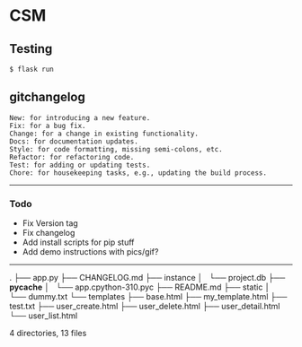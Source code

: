 # CSM

## Testing
```bash
$ flask run
```
## gitchangelog 
    New: for introducing a new feature.
    Fix: for a bug fix.
    Change: for a change in existing functionality.
    Docs: for documentation updates.
    Style: for code formatting, missing semi-colons, etc.
    Refactor: for refactoring code.
    Test: for adding or updating tests.
    Chore: for housekeeping tasks, e.g., updating the build process.

-----
 
### Todo
- Fix Version tag
- Fix changelog
- Add install scripts for pip stuff
- Add demo instructions with pics/gif?

----
.
├── app.py
├── CHANGELOG.md
├── instance
│   └── project.db
├── __pycache__
│   └── app.cpython-310.pyc
├── README.md
├── static
│   └── dummy.txt
└── templates
    ├── base.html
    ├── my_template.html
    ├── test.txt
    ├── user_create.html
    ├── user_delete.html
    ├── user_detail.html
    └── user_list.html

4 directories, 13 files

